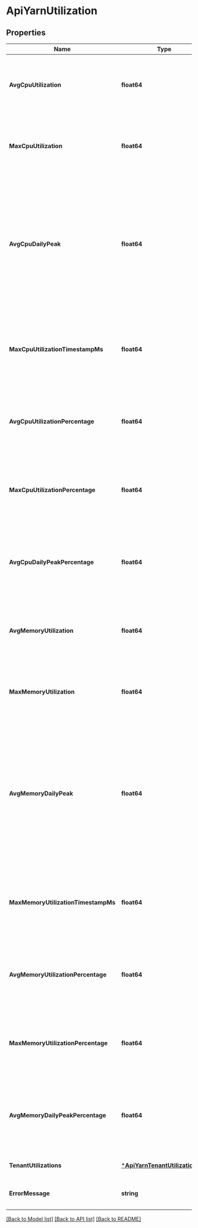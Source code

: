 # ApiYarnUtilization

## Properties
Name | Type | Description | Notes
------------ | ------------- | ------------- | -------------
**AvgCpuUtilization** | **float64** | Average number of VCores used by YARN applications during the report window. | [optional] [default to null]
**MaxCpuUtilization** | **float64** | Maximum number of VCores used by YARN applications during the report window. | [optional] [default to null]
**AvgCpuDailyPeak** | **float64** | Average daily peak VCores used by YARN applications during the report window. The number is computed by first finding the maximum resource consumption per day and then taking their mean. | [optional] [default to null]
**MaxCpuUtilizationTimestampMs** | **float64** | Timestamp corresponds to maximum number of VCores used by YARN applications during the report window. | [optional] [default to null]
**AvgCpuUtilizationPercentage** | **float64** | Average percentage of VCores used by YARN applications during the report window. | [optional] [default to null]
**MaxCpuUtilizationPercentage** | **float64** | Maximum percentage of VCores used by YARN applications during the report window. | [optional] [default to null]
**AvgCpuDailyPeakPercentage** | **float64** | Average daily peak percentage of VCores used by YARN applications during the report window. | [optional] [default to null]
**AvgMemoryUtilization** | **float64** | Average memory used by YARN applications during the report window. | [optional] [default to null]
**MaxMemoryUtilization** | **float64** | Maximum memory used by YARN applications during the report window. | [optional] [default to null]
**AvgMemoryDailyPeak** | **float64** | Average daily peak memory used by YARN applications during the report window. The number is computed by first finding the maximum resource consumption per day and then taking their mean. | [optional] [default to null]
**MaxMemoryUtilizationTimestampMs** | **float64** | Timestamp corresponds to maximum memory used by YARN applications during the report window. | [optional] [default to null]
**AvgMemoryUtilizationPercentage** | **float64** | Average percentage memory used by YARN applications during the report window. | [optional] [default to null]
**MaxMemoryUtilizationPercentage** | **float64** | Maximum percentage of memory used by YARN applications during the report window. | [optional] [default to null]
**AvgMemoryDailyPeakPercentage** | **float64** | Average daily peak percentage of memory used by YARN applications during the report window. | [optional] [default to null]
**TenantUtilizations** | [***ApiYarnTenantUtilizationList**](ApiYarnTenantUtilizationList.md) |  | [optional] [default to null]
**ErrorMessage** | **string** | error message of utilization report. | [optional] [default to null]

[[Back to Model list]](../README.md#documentation-for-models) [[Back to API list]](../README.md#documentation-for-api-endpoints) [[Back to README]](../README.md)

